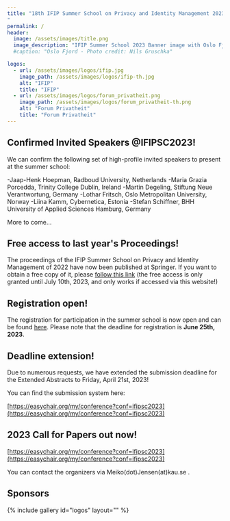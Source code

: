 ```yaml
---
title: "18th IFIP Summer School on Privacy and Identity Management 2023 - Sharing (in) a Digital World
"
permalink: /
header:
  image: /assets/images/title.png
  image_description: "IFIP Summer School 2023 Banner image with Oslo Fjord motive"
  #caption: "Oslo Fjord - Photo credit: Nils Gruschka"

logos:
  - url: /assets/images/logos/ifip.jpg
    image_path: /assets/images/logos/ifip-th.jpg
    alt: "IFIP"
    title: "IFIP"
  - url: /assets/images/logos/forum_privatheit.png
    image_path: /assets/images/logos/forum_privatheit-th.png
    alt: "Forum Privatheit"
    title: "Forum Privatheit"
---
```


## Confirmed Invited Speakers @IFIPSC2023!

We can confirm the following set of high-profile invited speakers to present at the summer school:

-Jaap-Henk Hoepman, Radboud University, Netherlands
-Maria Grazia Porcedda, Trinity College Dublin, Ireland
-Martin Degeling, Stiftung Neue Verantwortung, Germany
-Lothar Fritsch, Oslo Metropolitan University, Norway
-Liina Kamm, Cybernetica, Estonia
-Stefan Schiffner, BHH University of Applied Sciences Hamburg, Germany

More to come...

## Free access to last year's Proceedings!

The proceedings of the IFIP Summer School on Privacy and Identity Management of 2022 have now been published at Springer. If you want to obtain a free copy of it, please [follow this link](https://link.springer.com/book/10.1007/978-3-031-31971-6) (the free access is only granted until July 10th, 2023, and only works if accessed via this website!)

## Registration open!

The registration for participation in the summer school is now open and can be found [here](/registration). Please note that the deadline for registration is **June 25th, 2023**.

## Deadline extension!

Due to numerous requests, we have extended the submission deadline for the Extended Abstracts to Friday, April 21st, 2023!

You can find the submission system here:

[https://easychair.org/my/conference?conf=ifipsc2023](https://easychair.org/my/conference?conf=ifipsc2023)

## 2023 Call for Papers out now!
  
[https://easychair.org/my/conference?conf=ifipsc2023](https://easychair.org/my/conference?conf=ifipsc2023)

You can contact the organizers via Meiko(dot)Jensen(at)kau.se .

## Sponsors

{% include gallery id="logos" layout="" %}
